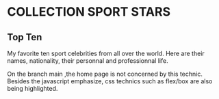 # COLLECTION SPORT STARS

## Top Ten
My favorite ten sport celebrities from all over the world. Here are their names, nationality, their personnal and professionnal life.

On the branch main ,the home page is not concerned by this technic. Besides the javascript emphasize, css technics such as flex/box are also being highlighted.
